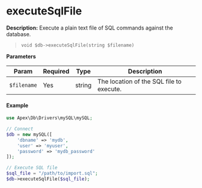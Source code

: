 
# executeSqlFile

**Description:** Execute a plain text file of SQL commands against the database.

> `void $db->executeSqlFile(string $filename)`


**Parameters**

Param | Required | Type | Description
------------- |------------- |------------- |------------- 
`$filename` | Yes | string | The location of the SQL file to execute.


#### Example

~~~php
use Apex\Db\Drivers\mySQL\mySQL;

// Connect
$db = new mySQL([
    'dbname' => 'mydb', 
    'user' => 'myuser', 
    'password' => 'mydb_password'
]);

// Execute SQL file
$sql_file = "/path/to/import.sql";
$db->executeSqlFile($sql_file);
~~~

